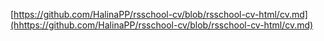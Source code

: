 [https://github.com/HalinaPP/rsschool-cv/blob/rsschool-cv-html/cv.md](hhttps://github.com/HalinaPP/rsschool-cv/blob/rsschool-cv-html/cv.md)
